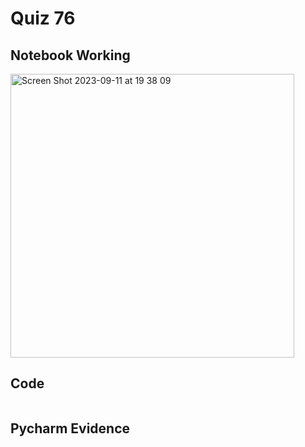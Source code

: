 # Quiz 76

## Notebook Working
<img width="454" alt="Screen Shot 2023-09-11 at 19 38 09" src="https://github.com/DaniSofiaG/year_2/assets/111941990/53c11b2b-7047-4300-bc00-3af185479559">

## Code
```.py

```

## Pycharm Evidence

